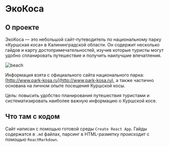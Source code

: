 # ЭкоКоса

## О проекте

ЭкоКоса — это небольшой сайт-путеводитель по национальному парку «Куршская коса» в Калининградской области. Он содержит несколько гайдов и карту достопримечательностей, изучив которые туристы могут удобно спланировать путешествие и получить наилучшие впечатления.

![beach](https://user-images.githubusercontent.com/106589280/214101445-b2e2ebc8-8249-46a5-8b78-1a9368a15042.jpg)

Информация взята с официального сайта национального парка: [http://www.park-kosa.ru](http://www.park-kosa.ru), а также частично основана на личном опыте посещения Куршской косы.

Цель: повысить удобство планирования путешествия туристами и систематизировать наиболее важную информацию о Куршской косе.

## Что там с кодом

Сайт написан с помощью готовой среды `Create React App`. Гайды содержатся в `.md` файлах, парсинг в HTML-разметку происходит с помощью `ReactMarkdown`.
